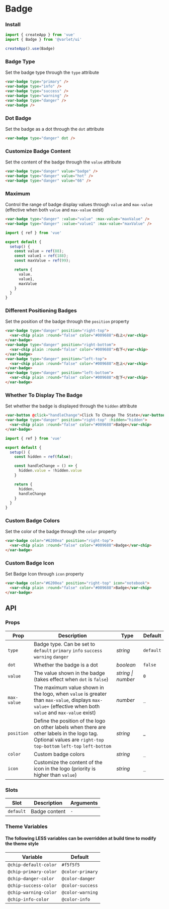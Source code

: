 # Badge
### Install

```js
import { createApp } from 'vue'
import { Badge } from '@varlet/ui'

createApp().use(Badge)
```

### Badge Type

Set the badge type through the `type` attribute

```html
<var-badge type="primary" />
<var-badge type="info" />
<var-badge type="success" />
<var-badge type="warning" />
<var-badge type="danger" />
<var-badge />
```

### Dot Badge

Set the badge as a dot through the `dot` attribute

```html
<var-badge type="danger" dot />
```
### Customize Badge Content

Set the content of the badge through the `value` attribute

```html
<var-badge type="danger" value="badge" />
<var-badge type="danger" value="hot" />
<var-badge type="danger" value="66" />
```
### Maximum

Control the range of badge display values through `value` and `max-value` (effective when both `value` and `max-value` exist)

```html
<var-badge type="danger" :value="value" :max-value="maxValue" />
<var-badge type="danger" :value="value1" :max-value="maxValue" />
```

```js
import { ref } from 'vue'

export default {
  setup() {
    const value = ref(88);
    const value1 = ref(188);
    const maxValue = ref(99);

    return { 
      value, 
      value1,
      maxValue 
    }
  }
}
```
### Different Positioning Badges

Set the position of the badge through the `position` property

```html
<var-badge type="danger" position="right-top">
  <var-chip plain :round="false" color="#009688">右上</var-chip>
</var-badge>
<var-badge type="danger" position="right-bottom">
  <var-chip plain :round="false" color="#009688">右下</var-chip>
</var-badge>
<var-badge type="danger" position="left-top">
  <var-chip plain :round="false" color="#009688">左上</var-chip>
</var-badge>
<var-badge type="danger" position="left-bottom">
  <var-chip plain :round="false" color="#009688">左下</var-chip>
</var-badge>
```

### Whether To Display The Badge

Set whether the badge is displayed through the `hidden` attribute

```html
<var-button @click="handleChange">Click To Change The State</var-button>
<var-badge type="danger" position="right-top" :hidden="hidden">
  <var-chip plain :round="false" color="#009688">Badge</var-chip>
</var-badge>
```

```js
import { ref } from 'vue'

export default {
  setup() {
    const hidden = ref(false);

    const handleChange = () => {
      hidden.value = !hidden.value
    }

    return { 
      hidden, 
      handleChange 
    }
  }
}
```

### Custom Badge Colors

Set the color of the badge through the `color` property

```html
<var-badge color="#6200ea" position="right-top">
  <var-chip plain :round="false" color="#009688">Badge</var-chip>
</var-badge>
```

### Custom Badge Icon

Set Badge Icon through `icon` property

```html
<var-badge color="#6200ea" position="right-top" icon="notebook">
  <var-chip plain :round="false" color="#009688">Badge</var-chip>
</var-badge>
```

## API

### Props

| Prop | Description | Type | Default |
| --- | --- | --- | --- |
| `type` | Badge type. Can be set to `default` `primary` `info` `success` `warning` `danger` | _string_ | `default` |
| `dot` | Whether the badge is a dot | _boolean_ | `false`|
| `value` |The value shown in the badge (takes effect when `dot` is `false`) | _string \| number_ | `0`|
| `max-value`|The maximum value shown in the logo, when `value` is greater than `max-value`, displays `max-value+` (effective when both `value` and `max-value` exist)| _number_| `_`|
| `position` |Define the position of the logo on other labels when there are other labels in the logo tag. Optional values are `right-top` `top-bottom` `left-top` `left-bottom`| _string_ | _ |
| `color` | Custom badge colors | _string_ | `_` |
| `icon` |  Customize the content of the icon in the logo (priority is higher than `value`) | _string_ | `_` |

### Slots

| Slot | Description | Arguments |
| --- | --- | --- |
| `default` |  Badge content | `-` |

### Theme Variables
#### The following LESS variables can be overridden at build time to modify the theme style

| Variable | Default |
| --- | --- |
| `@chip-default-color` | `#f5f5f5` |
| `@chip-primary-color` | `@color-primary`|
| `@chip-danger-color` |  `@color-danger`|
| `@chip-success-color` | `@color-success`|
| `@chip-warning-color` |  `@color-warning`|
| `@chip-info-color` | `@color-info`|